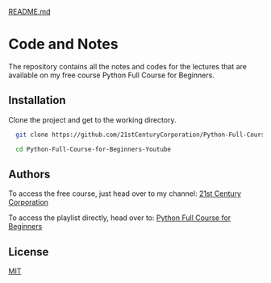 [README.md](https://github.com/user-attachments/files/22996343/README.md)

# Code and Notes

The repository contains all the notes and codes for the lectures that are available on my free course Python Full Course for Beginners.

## Installation

Clone the project and get to the working directory.

```bash
  git clone https://github.com/21stCenturyCorporation/Python-Full-Course-for-Beginners-Youtube.git

  cd Python-Full-Course-for-Beginners-Youtube
``` 
## Authors

To access the free course, just head over to my channel: [21st Century Corporation](https://www.youtube.com/@21stcenturycorporation)

To access the playlist directly, head over to: [Python Full Course for Beginners](https://www.youtube.com/playlist?list=PLXD1WbN6dkRLNFfF5mpZwsqR_Jc6UfRWP)


## License

[MIT](https://choosealicense.com/licenses/mit/)

